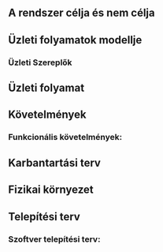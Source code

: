 ## **A rendszer célja és nem célja**

## **Üzleti folyamatok modellje**

### Üzleti Szereplők

## **Üzleti folyamat**

## **Követelmények**

### **Funkcionális követelmények:**

## **Karbantartási terv**

## **Fizikai környezet**

## **Telepítési terv**


### **Szoftver telepítési terv:**
